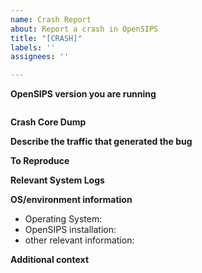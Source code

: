 ```yaml
---
name: Crash Report
about: Report a crash in OpenSIPS
title: "[CRASH]"
labels: ''
assignees: ''

---
```


<!--
Thank you for reporting a crash in OpenSIPS!

In order for us to understand better the reason of the crash, kindly provide all the available information you have about it, according to the template below
-->

**OpenSIPS version you are running**
<!-- paste below, inside the ticks block,  the output of the `opensips -V` command -->

```
```

**Crash Core Dump**
<!--
*Please* DO NOT post the content of the corefile here, but rather provide *a link* to a place (dropbox, pastebin, gdrive) where you stored the output of the core dump.
If you don't have a core dump, please generate one according to the steps described here:
https://www.opensips.org/Documentation/TroubleShooting-Crash
-->

**Describe the traffic that generated the bug**
<!--
Please describe what kind of traffic made OpenSIPS crash
-->

**To Reproduce**
<!--
Steps to reproduce the behavior:
Example:
1. Start OpenSIPS
2. Start traffic
3. Check OpenSIPS crashed
-->

**Relevant System Logs**
<!--
Please provide, in ticks block (```example```), relevant information from the system logs
-->

**OS/environment information**
 - Operating System: <!-- (example: `Debian 9`) -->
 - OpenSIPS installation: <!-- (example: `git`/`source`/`debs`/`manual packages`) -->
 - other relevant information:

**Additional context**
<!-- Add any other context about the problem here. -->
